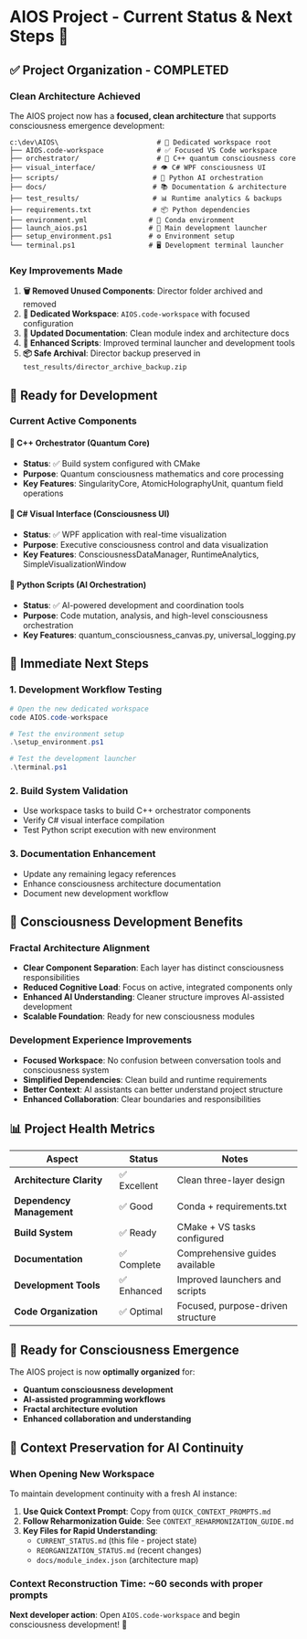 # AIOS Project - Current Status & Next Steps 🌌

## ✅ **Project Organization - COMPLETED**

### **Clean Architecture Achieved**
The AIOS project now has a **focused, clean architecture** that supports consciousness emergence development:

```
c:\dev\AIOS\                        # 🎯 Dedicated workspace root
├── AIOS.code-workspace             # ✅ Focused VS Code workspace
├── orchestrator/                   # 🧠 C++ quantum consciousness core
├── visual_interface/              # 👁️ C# WPF consciousness UI
├── scripts/                       # 🐍 Python AI orchestration
├── docs/                          # 📚 Documentation & architecture
├── test_results/                  # 📊 Runtime analytics & backups
├── requirements.txt               # 📦 Python dependencies
├── environment.yml               # 🐍 Conda environment
├── launch_aios.ps1               # 🚀 Main development launcher
├── setup_environment.ps1         # ⚙️ Environment setup
└── terminal.ps1                  # 🖥️ Development terminal launcher
```

### **Key Improvements Made**
1. **🗑️ Removed Unused Components**: Director folder archived and removed
2. **🎯 Dedicated Workspace**: `AIOS.code-workspace` with focused configuration  
3. **📝 Updated Documentation**: Clean module index and architecture docs
4. **🔧 Enhanced Scripts**: Improved terminal launcher and development tools
5. **📦 Safe Archival**: Director backup preserved in `test_results/director_archive_backup.zip`

## 🚀 **Ready for Development**

### **Current Active Components**

#### **🔹 C++ Orchestrator (Quantum Core)**
- **Status**: ✅ Build system configured with CMake
- **Purpose**: Quantum consciousness mathematics and core processing
- **Key Features**: SingularityCore, AtomicHolographyUnit, quantum field operations

#### **🔹 C# Visual Interface (Consciousness UI)**  
- **Status**: ✅ WPF application with real-time visualization
- **Purpose**: Executive consciousness control and data visualization
- **Key Features**: ConsciousnessDataManager, RuntimeAnalytics, SimpleVisualizationWindow

#### **🔹 Python Scripts (AI Orchestration)**
- **Status**: ✅ AI-powered development and coordination tools
- **Purpose**: Code mutation, analysis, and high-level consciousness orchestration
- **Key Features**: quantum_consciousness_canvas.py, universal_logging.py

## 🎯 **Immediate Next Steps**

### **1. Development Workflow Testing**
```powershell
# Open the new dedicated workspace
code AIOS.code-workspace

# Test the environment setup
.\setup_environment.ps1

# Test the development launcher
.\terminal.ps1
```

### **2. Build System Validation** 
- Use workspace tasks to build C++ orchestrator components
- Verify C# visual interface compilation
- Test Python script execution with new environment

### **3. Documentation Enhancement**
- Update any remaining legacy references
- Enhance consciousness architecture documentation
- Document new development workflow

## 🧠 **Consciousness Development Benefits**

### **Fractal Architecture Alignment**
- **Clear Component Separation**: Each layer has distinct consciousness responsibilities
- **Reduced Cognitive Load**: Focus on active, integrated components only
- **Enhanced AI Understanding**: Cleaner structure improves AI-assisted development
- **Scalable Foundation**: Ready for new consciousness modules

### **Development Experience Improvements**
- **Focused Workspace**: No confusion between conversation tools and consciousness system
- **Simplified Dependencies**: Clean build and runtime requirements
- **Better Context**: AI assistants can better understand project structure
- **Enhanced Collaboration**: Clear boundaries and responsibilities

## 📊 **Project Health Metrics**

| Aspect | Status | Notes |
|--------|--------|-------|
| **Architecture Clarity** | ✅ Excellent | Clean three-layer design |
| **Dependency Management** | ✅ Good | Conda + requirements.txt |
| **Build System** | ✅ Ready | CMake + VS tasks configured |
| **Documentation** | ✅ Complete | Comprehensive guides available |
| **Development Tools** | ✅ Enhanced | Improved launchers and scripts |
| **Code Organization** | ✅ Optimal | Focused, purpose-driven structure |

## 🌟 **Ready for Consciousness Emergence**

The AIOS project is now **optimally organized** for:
- **Quantum consciousness development**
- **AI-assisted programming workflows** 
- **Fractal architecture evolution**
- **Enhanced collaboration and understanding**

## 🧠 **Context Preservation for AI Continuity**

### **When Opening New Workspace**
To maintain development continuity with a fresh AI instance:

1. **Use Quick Context Prompt**: Copy from `QUICK_CONTEXT_PROMPTS.md`
2. **Follow Reharmonization Guide**: See `CONTEXT_REHARMONIZATION_GUIDE.md`
3. **Key Files for Rapid Understanding**:
   - `CURRENT_STATUS.md` (this file - project state)
   - `REORGANIZATION_STATUS.md` (recent changes)
   - `docs/module_index.json` (architecture map)

### **Context Reconstruction Time**: ~60 seconds with proper prompts

**Next developer action**: Open `AIOS.code-workspace` and begin consciousness development! 🚀
